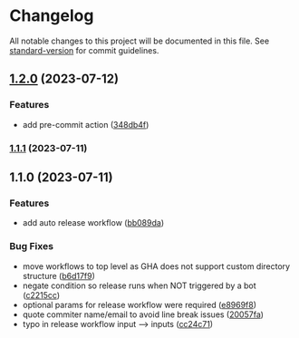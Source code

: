 # Changelog

All notable changes to this project will be documented in this file. See [standard-version](https://github.com/conventional-changelog/standard-version) for commit guidelines.

## [1.2.0](https://github.com/batinicaz/gha/compare/v1.1.1...v1.2.0) (2023-07-12)


### Features

* add pre-commit action ([348db4f](https://github.com/batinicaz/gha/commit/348db4f1a4f1a9ba819aa3ca1174ee41b67e91df))

### [1.1.1](https://github.com/batinicaz/gha/compare/v1.1.0...v1.1.1) (2023-07-11)

## 1.1.0 (2023-07-11)


### Features

* add auto release workflow ([bb089da](https://github.com/batinicaz/gha/commit/bb089da54b86f8fe361b9941cf958a13c5bb92a9))


### Bug Fixes

* move workflows to top level as GHA does not support custom directory structure ([b6d17f9](https://github.com/batinicaz/gha/commit/b6d17f9d497e1dbfd0b1f26a41226a6c8ddf1c0b))
* negate condition so release runs when NOT triggered by a bot ([c2215cc](https://github.com/batinicaz/gha/commit/c2215cc6dbf9434484afe9f0d5044fb552a2b9cf))
* optional params for release workflow were required ([e8969f8](https://github.com/batinicaz/gha/commit/e8969f8c650d3c9e978227d5204cac8c08c72c0b))
* quote commiter name/email to avoid line break issues ([20057fa](https://github.com/batinicaz/gha/commit/20057faa09324ab90e3750de42615129085ce554))
* typo in release workflow input --> inputs ([cc24c71](https://github.com/batinicaz/gha/commit/cc24c71c8afa12a2d3576e44db35028e36a4409b))
